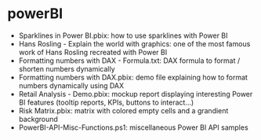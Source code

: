 # powerBI

* Sparklines in Power BI.pbix: how to use sparklines with Power BI
* Hans Rosling - Explain the world with graphics: one of the most famous work of Hans Rosling recreated with Power BI
* Formatting numbers with DAX - Formula.txt: DAX formula to format / shorten numbers dynamically 
* Formatting numbers with DAX.pbix: demo file explaining how to format numbers dynamically using DAX
* Retail Analysis - Demo.pbix: mockup report displaying interesting Power BI features (tooltip reports, KPIs, buttons to interact...) 
* Risk Matrix.pbix: matrix with colored empty cells and a grandient background
* PowerBI-API-Misc-Functions.ps1: miscellaneous Power BI API samples
